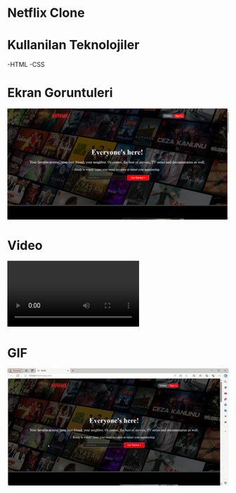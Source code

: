 # Netflix Clone


# Kullanilan Teknolojiler
-HTML
-CSS

# Ekran Goruntuleri

![](images/netflix.png)

# Video

![](images/Netflix.mp4)

# GIF

![](images/Netflix.gif) 